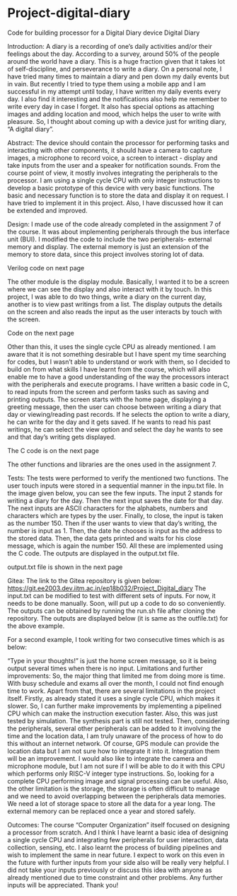 # Project-digital-diary
Code for building processor for a Digital Diary device
Digital Diary

Introduction: A diary is a recording of one’s daily activities and/or their feelings about the day. According to a survey, around 50% of the people around the world have a diary. This is a huge fraction given that it takes lot of self-discipline, and perseverance to write a diary. On a personal note, I have tried many times to maintain a diary and pen down my daily events but in vain. But recently I tried to type them using a mobile app and I am successful in my attempt until today, I have written my daily events every day. I also find it interesting and the notifications also help me remember to write every day in case I forget. It also has special options as attaching images and adding location and mood, which helps the user to write with pleasure. So, I thought about coming up with a device just for writing diary, “A digital diary”.

Abstract: The device should contain the processor for performing tasks and interacting with other components, it should have a camera to capture images, a microphone to record voice, a screen to interact - display and take inputs from the user and a speaker for notification sounds. From the course point of view, it mostly involves integrating the peripherals to the processor. I am using a single cycle CPU with only integer instructions to develop a basic prototype of this device with very basic functions. The basic and necessary function is to store the data and display it on request. I have tried to implement it in this project. Also, I have discussed how it can be extended and improved.

Design: I made use of the code already completed in the assignment 7 of the course. It was about implementing peripherals through the bus interface unit (BUI). I modified the code to include the two peripherals- external memory and display. The external memory is just an extension of the memory to store data, since this project involves storing lot of data.

Verilog code on next page

The other module is the display module. Basically, I wanted it to be a screen where we can see the display and also interact with it by touch. In this project, I was able to do two things, write a diary on the current day, another is to view past writings from a list. The display outputs the details on the screen and also reads the input as the user interacts by touch with the screen.

Code on the next page

Other than this, it uses the single cycle CPU as already mentioned. I am aware that it is not something desirable but I have spent my time searching for codes, but I wasn’t able to understand or work with them, so I decided to build on from what skills I have learnt from the course, which will also enable me to have a good understanding of the way the processors interact with the peripherals and execute programs. I have written a basic code in C, to read inputs from the screen and perform tasks such as saving and printing outputs. The screen starts with the home page, displaying a greeting message, then the user can choose between writing a diary that day or viewing/reading past records. If he selects the option to write a diary, he can write for the day and it gets saved. If he wants to read his past writings, he can select the view option and select the day he wants to see and that day’s writing gets displayed.

The C code is on the next page

The other functions and libraries are the ones used in the assignment 7.

Tests: The tests were performed to verify the mentioned two functions. The user touch inputs were stored in a sequential manner in the inpu.txt file. In the image given below, you can see the few inputs. The input 2 stands for writing a diary for the day. Then the next input saves the date for that day. The next inputs are ASCII characters for the alphabets, numbers and characters which are types by the user. Finally, to close, the input is taken as the number 150. Then if the user wants to view that day’s writing, the number is input as 1. Then, the date he chooses is input as the address to the stored data. Then, the data gets printed and waits for his close message, which is again the number 150. All these are implemented using the C code. The outputs are displayed in the output.txt file.

output.txt file is shown in the next page

Gitea: The link to the Gitea repository is given below: https://git.ee2003.dev.iitm.ac.in/ep18b032/Project_Digital_diary The input.txt can be modified to test with different sets of inputs. For now, it needs to be done manually. Soon, will put up a code to do so conveniently. The outputs can be obtained by running the run.sh file after cloning the repository. The outputs are displayed below (it is same as the outfile.txt) for the above example.

For a second example, I took writing for two consecutive times which is as below:

“Type in your thoughts!” is just the home screen message, so it is being output several times when there is no input. Limitations and further improvements: So, the major thing that limited me from doing more is time. With busy schedule and exams all over the month, I could not find enough time to work. Apart from that, there are several limitations in the project itself. Firstly, as already stated it uses a single cycle CPU, which makes it slower. So, I can further make improvements by implementing a pipelined CPU which can make the instruction execution faster. Also, this was just tested by simulation. The synthesis part is still not tested. Then, considering the peripherals, several other peripherals can be added to it involving the time and the location data, I am truly unaware of the process of how to do this without an internet network. Of course, GPS module can provide the location data but I am not sure how to integrate it into it. Integration them will be an improvement. I would also like to integrate the camera and microphone module, but I am not sure if I will be able to do it with this CPU which performs only RISC-V integer type instructions. So, looking for a complete CPU performing image and signal processing can be useful. Also, the other limitation is the storage, the storage is often difficult to manage and we need to avoid overlapping between the peripherals data memories. We need a lot of storage space to store all the data for a year long. The external memory can be replaced once a year and stored safely.

Outcomes: The course “Computer Organization” itself focused on designing a processor from scratch. And I think I have learnt a basic idea of designing a single cycle CPU and integrating few peripherals for user interaction, data collection, sensing, etc. I also learnt the process of building pipelines and wish to implement the same in near future. I expect to work on this even in the future with further inputs from your side also will be really very helpful. I did not take your inputs previously or discuss this idea with anyone as already mentioned due to time constraint and other problems. Any further inputs will be appreciated. Thank you!
